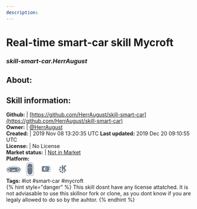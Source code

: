 ```yaml
---
description: 
---
```


# Real-time smart-car skill Mycroft  
### _skill-smart-car.HerrAugust_  
## About:  


## Skill information:  
**Github:** | [https://github.com/HerrAugust/skill-smart-car](https://github.com/HerrAugust/skill-smart-car)  
**Owner:** | [@HerrAugust](https://github.com/HerrAugust)  
**Created:** | 2019 Nov 08 13:20:35 UTC  **Last updated:** 2019 Dec 20 09:10:55 UTC  
**License:** | No License  
**Market status:** | [Not in Market](https://market.mycroft.ai/skill/)  
**Platform:**  
 ![Mark I](../.gitbook/assets/mark-1-icon.png)  ![Mark II](../.gitbook/assets/mark-2-icon.png)  ![Picroft](../.gitbook/assets/picroft-icon.png)  ![plasmoid](../.gitbook/assets/kde.png)   
**Tags:** \#iot \#smart-car \#mycroft   
{% hint style="danger" %}
This skill dosnt have any license attatched. It is not adviasable to use this skillnor fork or clone, as you dont know if you are legaly allowed to do so by the auhtor.
{% endhint %}
